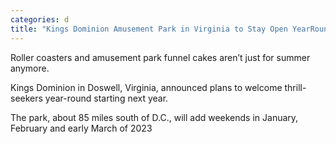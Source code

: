 ```yaml
---
categories: d
title: "Kings Dominion Amusement Park in Virginia to Stay Open YearRound"
---
```


Roller coasters and amusement park funnel cakes aren’t just for summer anymore.



Kings Dominion in Doswell, Virginia, announced plans to welcome thrill-seekers year-round starting next year.



The park, about 85 miles south of D.C., will add weekends in January, February and early March of 2023 